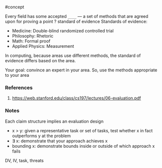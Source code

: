 #concept

Every field has some accepted `____` — a set of methods that are agreed upon for proving a point 
?
standard of evidence
Standards of evidence:
- Medicine: Double-blind randomized controlled trial 
- Philosophy: Rhetoric 
- Math: Formal proof 
- Applied Physics: Measurement


In computing, because areas use different methods, the standard of evidence differs based on the area. 

Your goal: convince an expert in your area. So, use the methods appropriate to your area


### References
1. https://web.stanford.edu/class/cs197/lectures/06-evaluation.pdf

### Notes

Each claim structure implies an evaluation design 
- x > y: given a representative task or set of tasks, test whether x in fact outperforms y at the problem
- ∃ x: demonstrate that your approach achieves x 
- bounding x: demonstrate bounds inside or outside of which approach x fails

DV, IV, task, threats